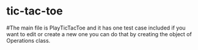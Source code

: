 # tic-tac-toe

#The main file is PlayTicTacToe and it has one test case included if you want to edit or create a new one you can do that by creating the object of Operations class.

